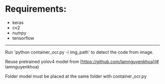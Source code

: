 # Requirements:
- keras
- cv2
- numpy
- tensorflow
--------------------------------
Run 'python container_ocr.py -i img_path' to detect the code from image.

Reuse pretrained yolov4 model from [https://github.com/lamnguyenkhoa](# lamnguyenkhoa)

Folder model must be placed at the same folder with container_ocr.py 
